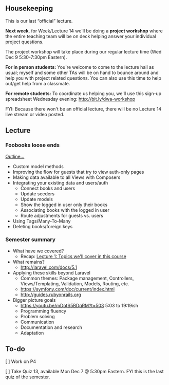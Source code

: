 ## Housekeeping

This is our last &ldquo;official&rdquo; lecture.

**Next week**, for Week/Lecture 14 we'll be doing a __project workshop__ where the entire teaching team will be on deck helping answer your individual project questions.

The project workshop will take place during our regular lecture time (Wed Dec 9 5:30-7:30pm Eastern).

__For in person students:__ You're welcome to come to the lecture hall as usual; myself and some other TAs will be on hand to bounce around and help you with project related questions. You can also use this time to help out/get help from a classmate.

__For remote students:__ To coordinate us helping you, we'll use this sign-up spreadsheet Wednesday  evening: <http://bit.ly/dwa-workshop>

FYI: Because there won't be an official lecture, there will be no Lecture 14 live stream or video posted.


## Lecture

### Foobooks loose ends

[Outline...](https://github.com/susanBuck/dwa15-fall2015-notes/blob/master/03_Laravel/99_Extras/10_Foobooks_Lecture_13.md)

+ Custom model methods
+ Improving the flow for guests that try to view auth-only pages
+ Making data available to all Views with Composers
+ Integrating your existing data and users/auth
    + Connect books and users
    + Update seeders
    + Update models
    + Show the logged in user only their books
    + Associating books with the logged in user
    + Route adjustments for guests vs. users
+ Using Tags/Many-To-Many
+ Deleting books/foreign keys

### Semester summary

+ What have we covered?
    + Recap: [Lecture 1: Topics we'll cover in this course](/Lectures/Lecture_01)
+ What remains?
    + <http://laravel.com/docs/5.1>
+ Applying these skills beyond Laravel
    + Common themes: Package management, Controllers, Views/Templating, Validation, Models, Routing, etc.
    + <https://symfony.com/doc/current/index.html>
    + <http://guides.rubyonrails.org>
+ Bigger picture goals
    + <https://youtu.be/mDotS5BDqRM?t=503> 5:03 to 19:19ish
    + Programming fluency
    + Problem solving
    + Communication
    + Documentation and research
    + Adaptation





## To-do

[ ] Work on P4

[ ] Take Quiz 13, available Mon Dec 7 @ 5:30pm Eastern. FYI this is the last quiz of the semester.
